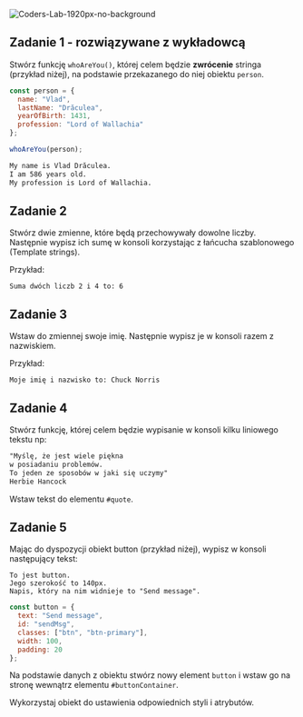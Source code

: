 ![Coders-Lab-1920px-no-background](https://user-images.githubusercontent.com/30623667/104709394-2cabee80-571f-11eb-9518-ea6a794e558e.png)


## Zadanie 1 - rozwiązywane z wykładowcą




Stwórz funkcję ```whoAreYou()```, której celem będzie **zwrócenie**  stringa (przykład niżej), na podstawie przekazanego do niej obiektu ```person```.


```js
const person = {
  name: "Vlad",
  lastName: "Drăculea",
  yearOfBirth: 1431,
  profession: "Lord of Wallachia"
};

whoAreYou(person);
```

```HTML
My name is Vlad Drăculea.
I am 586 years old.
My profession is Lord of Wallachia.
```



## Zadanie 2




Stwórz dwie zmienne, które będą przechowywały dowolne liczby. Następnie wypisz ich sumę w konsoli korzystając z łańcucha szablonowego (Template strings).

Przykład:

```plain
Suma dwóch liczb 2 i 4 to: 6
```



## Zadanie 3




Wstaw do zmiennej swoje imię. Następnie wypisz je w konsoli razem z nazwiskiem. 

Przykład:

```plain
Moje imię i nazwisko to: Chuck Norris
```


## Zadanie 4




Stwórz funkcję, której celem będzie wypisanie w konsoli kilku liniowego tekstu np:

```HTML
"Myślę, że jest wiele piękna
w posiadaniu problemów.
To jeden ze sposobów w jaki się uczymy"
Herbie Hancock
```

Wstaw tekst do elementu `#quote`.



## Zadanie 5




Mając do dyspozycji obiekt button (przykład niżej), wypisz w konsoli następujący tekst:

```plain
To jest button.
Jego szerokość to 140px.
Napis, który na nim widnieje to "Send message".
```

```js
const button = {
  text: "Send message",
  id: "sendMsg",
  classes: ["btn", "btn-primary"],
  width: 100,
  padding: 20
};
```

Na podstawie danych z obiektu stwórz nowy element ```button``` i wstaw go na stronę wewnątrz elementu `#buttonContainer`.

Wykorzystaj obiekt do ustawienia odpowiednich styli i atrybutów.
